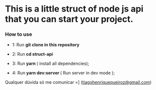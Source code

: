 
<h1>This is a little struct of node js api that you can start your project.</h1>

### **How to use**

- 1: Run <strong> git clone in this repository </strong>

- 2: Run<strong> cd struct-api </strong>

- 3: Run<strong> yarn </strong> ( install all dependencies);

- 4: Run<strong> yarn dev:server </strong> ( Run server in dev mode );


Qualquer dúvida só me comunicar =] (tiagohenriquequeiroz@gmail.com)
